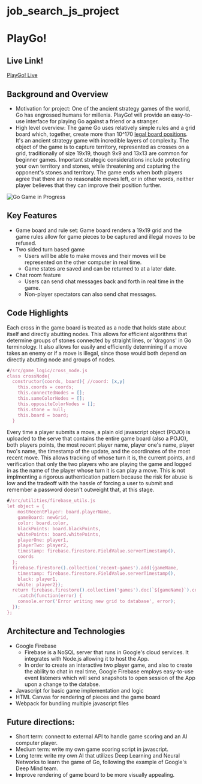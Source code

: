 # job_search_js_project

# PlayGo!

## Live Link!
[PlayGo! Live](http://playgo.jonahlipsky.io "PlayGo! Live")

## Background and Overview
  * Motivation for project: One of the ancient strategy games of the world, Go has engrossed humans for millenia. PlayGo! will provide an easy-to-use interface for playing Go against a friend or a stranger. 
  * High level overview: The game Go uses relatively simple rules and a grid board which, together, create more than 10^170  [legal board positions](https://tromp.github.io/go/legal.html). It's an ancient strategy game with incredible layers of complexity. The object of the game is to capture territory, represented as crosses on a grid, traditionally of size 19x19, though 9x9 and 13x13 are common for beginner games. Important strategic considerations include protecting your own territory and stones, while threatening and capturing the opponent's stones and territory. The game ends when both players agree that there are no reasonable moves left, or in other words, neither player believes that they can improve their position further.

![Go Game in Progress](https://github.com/jonahlipsky/job_search_js_project/blob/master/src/images/go-game-with-moves-and-chat.png)

## Key Features
  * Game board and rule set: Game board renders a 19x19 grid and the game rules allow for game pieces to be captured and illegal moves to be refused.
  * Two sided turn based game
    * Users will be able to make moves and their moves will be represented on the other computer in real time.
    * Game states are saved and can be returned to at a later date.
  * Chat room feature
    * Users can send chat messages back and forth in real time in the game. 
    * Non-player spectators can also send chat messages.
  
## Code Highlights

Each cross in the game board is treated as a node that holds state about itself and directly abutting nodes. This allows for efficient algorithms that determine groups of stones connected by straight lines, or 'dragons' in Go terminology. It also allows for easily and efficiently determining if a move takes an enemy or if a move is illegal, since those would both depend on directly abutting node and groups of nodes.

```javascript
#/src/game_logic/cross_node.js
class crossNode{
  constructor(coords, board){ //coord: [x,y]
    this.coords = coords;
    this.connectedNodes = [];
    this.sameColorNodes = [];
    this.oppositeColorNodes = [];
    this.stone = null;
    this.board = board;
  }
```

Every time a player submits a move, a plain old javascript object (POJO) is uploaded to the serve that contains the entire game board (also a POJO), both players points, the most recent player name, player one's name, player two's name, the timestamp of the update, and the coordinates of the most recent move. This allows tracking of whose turn it is, the current points, and verification that only the two players who are playing the game and logged in as the name of the player whose turn it is can play a move. This is not implmenting a rigorous authentication pattern because the risk for abuse is low and the tradeoff with the hassle of forcing a user to submit and remember a password doesn't outweight that, at this stage. 

```javascript
#/src/utilities/firebase_utils.js
let object = {
    mostRecentPlayer: board.playerName,
    gameBoard: newGrid,
    color: board.color,
    blackPoints: board.blackPoints,
    whitePoints: board.whitePoints,
    playerOne: player1,
    playerTwo: player2,
    timestamp: firebase.firestore.FieldValue.serverTimestamp(),
    coords
  };
  firebase.firestore().collection('recent-games').add({gameName, 
    timestamp: firebase.firestore.FieldValue.serverTimestamp(),
    black: player1,
    white: player2});
  return firebase.firestore().collection('games').doc(`${gameName}`).collection('boards').add(object)
    .catch(function(error) {
    console.error('Error writing new grid to database', error);
  });
};
```
  
## Architecture and Technologies
  * Google Firebase
    * Firebase is a NoSQL server that runs in Google's cloud services. It integrates with Node.js allowing it to host the App. 
    * In order to create an interactive two player game, and also to create the ability to chat in real time, Google Firebase employs easy-to-use event listeners which will send snapshots to open session of the App upon a change to the databse.
  * Javascript for basic game implementation and logic
  * HTML Canvas for rendering of pieces and the game board
  * Webpack for bundling multiple javascript files
  
## Future directions: 
  * Short term: connect to external API to handle game scoring and an AI computer player.
  * Medium term: write my own game scoring script in javascript.
  * Long term: write my own AI that utilizes Deep Learning and Neural Networks to learn the game of Go, following the example of Google's Deep Mind team.
  * Improve rendering of game board to be more visually appealing.
